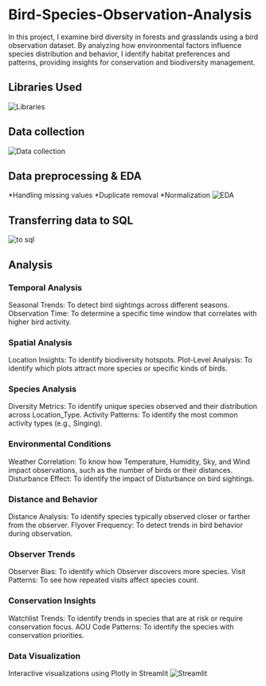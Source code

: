# Bird-Species-Observation-Analysis
In this project, I examine bird diversity in forests and grasslands using a bird observation dataset. By analyzing how environmental factors influence species distribution and behavior, I identify habitat preferences and patterns, providing insights for conservation and biodiversity management.
## Libraries Used
![Libraries](https://github.com/user-attachments/assets/58a5d124-3e1a-4c50-b714-be0deedbb12f)
## Data collection
![Data collection](https://github.com/user-attachments/assets/eec15401-3b50-455b-b2ce-8a5040d9005f)
## Data preprocessing & EDA
*Handling missing values
*Duplicate removal
*Normalization
![EDA](https://github.com/user-attachments/assets/4fc1d8dd-7b82-4530-8e70-d319ae6d7af6)
## Transferring data to SQL
![to sql](https://github.com/user-attachments/assets/3f81f41a-9975-45a8-b322-b87375642e80)
## Analysis
### Temporal Analysis
Seasonal Trends: To detect bird sightings across different seasons.
Observation Time: To determine a specific time window that correlates with higher bird activity.
### Spatial Analysis
Location Insights: To identify biodiversity hotspots.
Plot-Level Analysis: To identify which plots attract more species or specific kinds of birds.
### Species Analysis
Diversity Metrics: To identify unique species observed and their distribution across Location_Type.
Activity Patterns: To identify the most common activity types (e.g., Singing).
### Environmental Conditions
Weather Correlation: To know how Temperature, Humidity, Sky, and Wind impact observations, such as the number of birds or their distances.
Disturbance Effect: To identify the impact of Disturbance on bird sightings.
### Distance and Behavior
Distance Analysis:  To identify species typically observed closer or farther from the observer.
Flyover Frequency: To detect trends in bird behavior during observation.
### Observer Trends
Observer Bias: To identify which Observer discovers more species.
Visit Patterns: To see how repeated visits affect species count.
### Conservation Insights
Watchlist Trends: To identify trends in species that are at risk or require conservation focus.
AOU Code Patterns: To identify the species with conservation priorities.
### Data Visualization
Interactive visualizations using Plotly in Streamlit
![Streamlit](https://github.com/user-attachments/assets/e082dba6-ba7f-4d15-8656-45a4e266d790)



